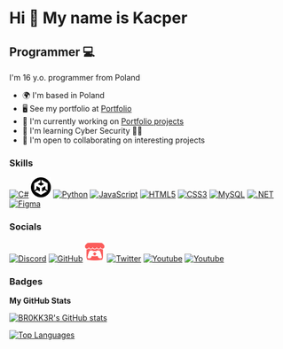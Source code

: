Hi 👋 My name is Kacper
=======================

Programmer 💻
----------

I'm 16 y.o. programmer from Poland

* 🌍  I'm based in Poland
* 🖥️  See my portfolio at [Portfolio](http://br0kk3r.github.io/Portfolio/)
* 🚀  I'm currently working on [Portfolio projects](http://github.com/BR0KK3R)
* 🧠  I'm learning Cyber Security 👨‍💻
* 🤝  I'm open to collaborating on interesting projects

### Skills

<p align="left">
<!-- C# -->
<a href="https://docs.microsoft.com/en-us/dotnet/csharp/" target="_blank" rel="noreferrer"><img src="https://raw.githubusercontent.com/danielcranney/readme-generator/main/public/icons/skills/csharp-colored.svg" width="36" height="36" alt="C#" /></a>
<!-- Unity -->
<a href="https://unity.com/" target="_blank" rel="noreferrer"><img src="https://raw.githubusercontent.com/BR0KK3R/Portfolio/gh-pages/icons/unity.svg" width="36" height="36" alt="Unity" /></a>
<!-- Python -->
<a href="https://www.python.org/" target="_blank" rel="noreferrer"><img src="https://raw.githubusercontent.com/danielcranney/readme-generator/main/public/icons/skills/python-colored.svg" width="36" height="36" alt="Python" /></a>
<!-- JavaScript -->
<a href="https://developer.mozilla.org/en-US/docs/Web/JavaScript" target="_blank" rel="noreferrer"><img src="https://raw.githubusercontent.com/danielcranney/readme-generator/main/public/icons/skills/javascript-colored.svg" width="36" height="36" alt="JavaScript" /></a>
<!-- HTML -->
<a href="https://developer.mozilla.org/en-US/docs/Glossary/HTML5" target="_blank" rel="noreferrer"><img src="https://raw.githubusercontent.com/danielcranney/readme-generator/main/public/icons/skills/html5-colored.svg" width="36" height="36" alt="HTML5" /></a>
<!-- CSS -->
<a href="https://www.w3.org/TR/CSS/#css" target="_blank" rel="noreferrer"><img src="https://raw.githubusercontent.com/danielcranney/readme-generator/main/public/icons/skills/css3-colored.svg" width="36" height="36" alt="CSS3" /></a>
<!-- MySql -->
<a href="https://www.mysql.com/" target="_blank" rel="noreferrer"><img src="https://raw.githubusercontent.com/danielcranney/readme-generator/main/public/icons/skills/mysql-colored.svg" width="36" height="36" alt="MySQL" /></a>
<!-- .NET -->
<a href="https://dotnet.microsoft.com/en-us/" target="_blank" rel="noreferrer"><img src="https://raw.githubusercontent.com/danielcranney/readme-generator/main/public/icons/skills/dot-net-colored.svg" width="36" height="36" alt=".NET" /></a>
<!-- Figma -->
<a href="https://www.figma.com/" target="_blank" rel="noreferrer"><img src="https://raw.githubusercontent.com/danielcranney/readme-generator/main/public/icons/skills/figma-colored.svg" width="36" height="36" alt="Figma" /></a>
</p>

### Socials

<p align="left"> 
<!-- Discord -->
<a href="https://discord.com/users/Brokker#4564" target="_blank" rel="noreferrer"><img src="https://raw.githubusercontent.com/danielcranney/readme-generator/main/public/icons/socials/discord.svg" width="36" height="36" alt="Discord" /></a>
 <!-- GitHub -->
<a href="https://www.github.com/BR0KK3R" target="_blank" rel="noreferrer"><img src="https://raw.githubusercontent.com/danielcranney/readme-generator/main/public/icons/socials/github.svg" width="36" height="36" alt="GitHub" /></a>
<!-- Itch.io -->
<a href="https://brokker.itch.io/" target="_blank" rel="noreferrer"><img src="https://raw.githubusercontent.com/BR0KK3R/Portfolio/gh-pages/icons/itch-io.svg" width="36" height="36" alt="Itch.io" /></a>
<!-- Twitter -->
<a href="https://twitter.com/Brokker_" target="_blank" rel="noreferrer"><img src="https://raw.githubusercontent.com/danielcranney/readme-generator/main/public/icons/socials/twitter.svg" width="36" height="36" alt="Twitter" /></a>
<!-- Youtube -->
<a href="https://www.youtube.com/channel/UCENNNQhR6O3jlSvx4RfneVw" target="_blank" rel="noreferrer"><img src="https://raw.githubusercontent.com/danielcranney/readme-generator/main/public/icons/socials/youtube.svg" width="36" height="36" alt="Youtube" /></a>
<!-- Twitch -->
<a href="https://www.twitch.tv/br0kk3r" target="_blank" rel="noreferrer"><img src="https://raw.githubusercontent.com/danielcranney/readme-generator/main/public/icons/socials/twitch.svg" width="36" height="36" alt="Youtube" /></a>
</p>

### Badges

<b>My GitHub Stats</b>

<a href="http://www.github.com/BR0KK3R"><img src="https://github-readme-stats.vercel.app/api?username=BR0KK3R&show_icons=true&hide=&count_private=true&title_color=0891b2&text_color=ffffff&icon_color=0891b2&bg_color=0f172a&hide_border=true&show_icons=true" alt="BR0KK3R's GitHub stats" /></a>

<a href="https://github.com/BR0KK3R" align="left"><img src="https://github-readme-stats.vercel.app/api/top-langs/?username=BR0KK3R&langs_count=10&title_color=0891b2&text_color=ffffff&icon_color=0891b2&bg_color=0f172a&hide_border=true&locale=en&custom_title=Top%20%Languages" alt="Top Languages" /></a>
